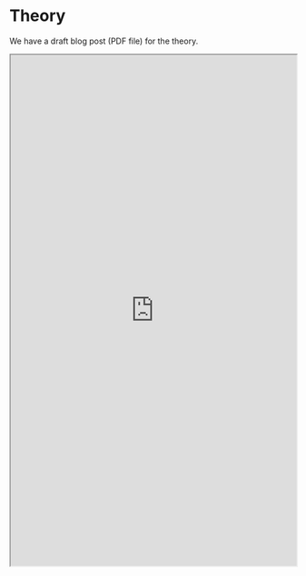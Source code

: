 # Theory

We have a draft blog post (PDF file) for the theory.

<iframe src="https://drive.google.com/file/d/14R7bknIEPwHi0iseG-kVGwVEcEh9O3YF/preview" width="100%" height="900px"></iframe>

